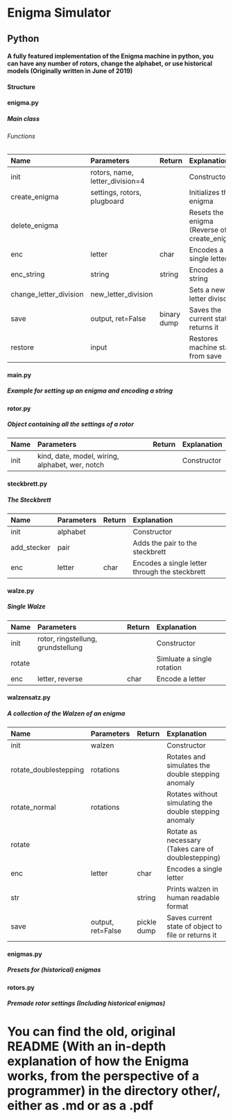 # Enigma Simulator

## Python

#### A fully featured implementation of the Enigma machine in python, you can have any number of rotors, change the alphabet, or use historical models (Originally written in June of 2019)

#### Structure

#### enigma.py
##### Main class
###### Functions
**Name** | **Parameters** | **Return** | **Explanation**
:--- | :--- | :--- | :---
init | rotors, name, letter_division=4 |  | Constructor
create_enigma | settings, rotors, plugboard |  | Initializes the enigma
delete_enigma |  |  | Resets the enigma (Reverse of create_enigma)
enc | letter | char | Encodes a single letter
enc_string | string | string | Encodes a string
change_letter_division | new_letter_division |  | Sets a new letter divison
save | output, ret=False | binary dump | Saves the current state or returns it
restore | input |  | Restores machine state from save

#### main.py
##### Example for setting up an enigma and encoding a string

#### rotor.py
##### Object containing all the settings of a rotor
**Name** | **Parameters** | **Return** | **Explanation**
:--- | :--- | :--- | :---
init | kind, date, model, wiring, alphabet, wer, notch |  | Constructor

#### steckbrett.py
##### The Steckbrett
**Name** | **Parameters** | **Return** | **Explanation**
:--- | :--- | :--- | :---
init | alphabet |  | Constructor
add_stecker | pair |  | Adds the pair to the steckbrett
enc | letter | char | Encodes a single letter through the steckbrett

#### walze.py
##### Single Walze
**Name** | **Parameters** | **Return** | **Explanation**
:--- | :--- | :--- | :---
init | rotor, ringstellung, grundstellung |  | Constructor
rotate |  |  | Simluate a single rotation
enc | letter, reverse | char | Encode a letter

#### walzensatz.py
##### A collection of the Walzen of an enigma
**Name** | **Parameters** | **Return** | **Explanation**
:--- | :--- | :--- | :---
init | walzen |  | Constructor
rotate_doublestepping | rotations |  | Rotates and simulates the double stepping anomaly
rotate_normal | rotations |  | Rotates without simulating the double stepping anomaly
rotate |  |  | Rotate as necessary (Takes care of doublestepping)
enc | letter | char | Encodes a single letter
str |  | string | Prints walzen in human readable format
save | output, ret=False | pickle dump | Saves current state of object to file or returns it

#### enigmas.py
##### Presets for (historical) enigmas


#### rotors.py
##### Premade rotor settings (Including historical enigmas)



# You can find the old, original README (With an in-depth explanation of how the Enigma works, from the perspective of a programmer) in the directory other/, either as .md or as a .pdf

